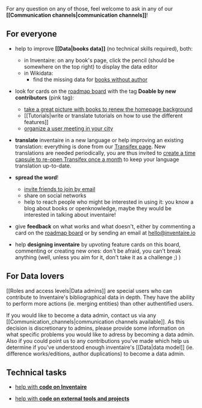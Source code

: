 <!-- LANG:EN, title="How to contribute"-->

For any question on any of those, feel welcome to ask in any of our **[[Communication channels|communication channels]]**!

## For everyone

* help to improve **[[Data|books data]]** (no technical skills required), both:
  * in Inventaire: on any book's page, click the pencil (should be somewhere on the top right) to display the data editor
  * in Wikidata:
      * find the missing data for [books without author](http://tools.wmflabs.org/wikidata-game/#mode=no_author)

* look for cards on the [roadmap board](https://trello.com/b/0lKcsZDj/inventaire-roadmap) with the tag **Doable by new contributors** (pink tag):
  * [take a great picture with books to renew the homepage background](https://trello.com/c/Ny3dfpkJ/97-take-a-great-picture-with-books-to-renew-the-homepage-background)
  * [[Tutorials|write or translate tutorials on how to use the different features]]
  * [organize a user meeting in your city](https://trello.com/c/EexK1Uve/98-organize-a-user-meeting-in-your-city)

* **translate** inventaire in a new language or help improving an existing translation: everything is done from our [Transifex page](https://www.transifex.com/inventaire/inventaire/). New translations are needed periodically, you are thus invited to [create a time capsule to re-open Transifex once a month](http://maxlath.eu/projects/time-capsule/) to keep your language translation up-to-date.

* **spread the word**!
   * [invite friends to join by email](https://inventaire.io/network/friends)
   * share on social networks
   * help to reach people who might be interested in using it: you know a blog about books or openknowledge, maybe they would be interested in talking about inventaire!

* give **feedback** on what works and what doesn't, either by commenting a card on the [roadmap board](https://trello.com/b/0lKcsZDj/inventaire-roadmap) or by sending an email at hello@inventaire.io

* help **designing inventaire** by upvoting feature cards on this board, commenting or creating new ones: don't be afraid, you can't break anything (well, unless you aim for it, don't take it as a challenge ;) )

## For Data lovers

[[Roles and access levels|Data admins]] are special users who can contribute to Inventaire's bibliographical data in depth. They have the ability to perform more actions (ie. merging entities) than other authentified users.

If you would like to become a data admin, contact us via any [[Communication_channels|communication channels available]]. As this decision is discretionary to admins, please provide some information on what specific problems you would like to adress by becoming a data admin. Also if you could point us to any contributions you've made which help us determine if you've understood enough inventaire's [[Data|data model]] (ie. difference works/editions, author duplications) to become a data admin.

## Technical tasks

* [help with **code on Inventaire**](https://github.com/inventaire/inventaire/wiki#new-contributors)

* [help with **code on external tools and projects**]( https://github.com/inventaire/inventaire/wiki/wishlist)